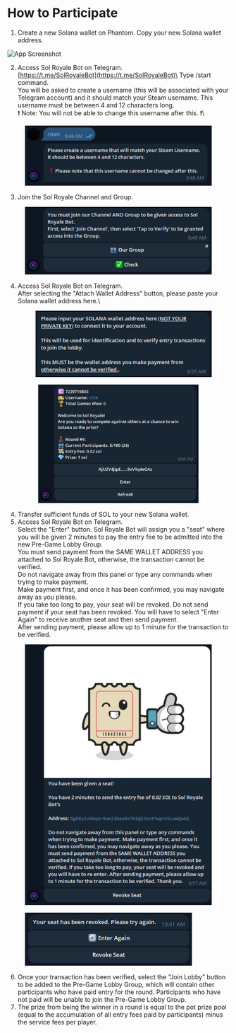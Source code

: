 # How to Participate

1. Create a new Solana wallet on Phantom. Copy your new Solana wallet address.

![App Screenshot](https://i.gyazo.com/ef0fa5ee73633d9a96d1d7c8aaf15d09.gif)

2. Access Sol Royale Bot on Telegram.\
   [https://t.me/SolRoyaleBot](https://t.me/SolRoyaleBot)\
   Type /start command.\
   You will be asked to create a username (this will be associated with your Telegram account) and it should match your Steam username. This username must be between 4 and 12 characters long.\
   ❗️ Note: You will not be able to change this username after this. ❗️\


<figure><img src=".gitbook/assets/image.png" alt=""><figcaption></figcaption></figure>

3. Join the Sol Royale Channel and Group.

<figure><img src=".gitbook/assets/image (2).png" alt=""><figcaption></figcaption></figure>

4.  Access Sol Royale Bot on Telegram.\
    After selecting the "Attach Wallet Address" button, please paste your Solana wallet address here.\


    <figure><img src=".gitbook/assets/image (3).png" alt=""><figcaption></figcaption></figure>

<div align="center" data-full-width="false">

<figure><img src=".gitbook/assets/image (6).png" alt="" width="364"><figcaption></figcaption></figure>

</div>

4. Transfer sufficient funds of SOL to your new Solana wallet.
5. Access Sol Royale Bot on Telegram.\
   Select the "Enter" button. Sol Royale Bot will assign you a "seat" where you will be given 2 minutes to pay the entry fee to be admitted into the new Pre-Game Lobby Group.\
   You must send payment from the SAME WALLET ADDRESS you attached to Sol Royale Bot, otherwise, the transaction cannot be verified.\
   Do not navigate away from this panel or type any commands when trying to make payment.\
   Make payment first, and once it has been confirmed, you may navigate away as you please.\
   If you take too long to pay, your seat will be revoked. Do not send payment if your seat has been revoked. You will have to select "Enter Again" to receive another seat and then send payment.\
   After sending payment, please allow up to 1 minute for the transaction to be verified.

<figure><img src=".gitbook/assets/image (7).png" alt=""><figcaption></figcaption></figure>

<figure><img src=".gitbook/assets/image (10).png" alt=""><figcaption></figcaption></figure>

6. Once your transaction has been verified, select the "Join Lobby" button to be added to the Pre-Game Lobby Group, which will contain other participants who have paid entry for the round. Participants who have not paid will be unable to join the Pre-Game Lobby Group.
7. The prize from being the winner in a round is equal to the pot prize pool (equal to the accumulation of all entry fees paid by participants) minus the service fees per player.
